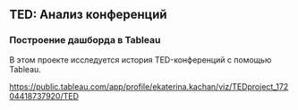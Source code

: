 ## TED: Анализ конференций
### Построение дашборда в Tableau  

В этом проекте исследуется история TED-конференций с помощью Tableau.


https://public.tableau.com/app/profile/ekaterina.kachan/viz/TEDproject_17204418737920/TED
